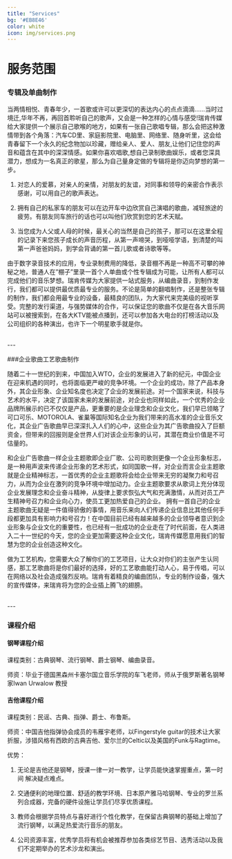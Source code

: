 ```yaml
---
title: "Services"
bg: '#EB8E46'
color: white
icon: img/services.png
---
```


# 服务范围
 
### 专辑及单曲制作

当两情相悦、青春年少，一首歌或许可以更深切的表达内心的点点滴滴……当时过境迁,华年不再，再回首聆听自己的歌声，又会是一种怎样的心情与感受!瑞肯传媒给大家提供一个展示自己歌喉的地方，如果有一张自己歌唱专辑，那么会把这种激情带到各个角落：汽车CD里、家庭影院里、电脑里、网络里、随身听里，这会给青春留下一个永久的纪念物加以珍藏，赠给亲人、爱人、朋友,让他们记住您的声音和蕴含在其中的深深情感。如果你喜欢唱歌,想自己录制歌曲娱乐，或者您深具潜力，想成为一名真正的歌星，那么为自己量身定做的专辑将是你迈向梦想的第一步。
    
1. 对恋人的爱慕，对亲人的亲情，对朋友的友谊，对同事和领导的亲密合作表示感谢，可以用自己的歌声表达。

2. 拥有自己的私家车的朋友可以在边开车中边欣赏自己演唱的歌曲，减轻旅途的疲劳。有朋友同车旅行的话也可以叫他们欣赏到您的艺术天赋。

3. 当您成为人父或人母的时候，最关心的当然是自己的孩子，那可以在这里全程的记录下来您孩子成长的声音历程，从第一声啼哭，到哑哑学语，到清楚的叫第一声爸爸妈妈，到学会背诵的第一首儿歌或者诗歌等等。

由于数字录音技术的应用，专业录制费用的降低，录音棚不再是一种高不可攀的神秘之地，普通人在”棚子”里录一首个人单曲或个性专辑成为可能，让所有人都可以完成他们的音乐梦想。瑞肯传媒为大家提供一站式服务，从编曲录音，到制作发行，我们都可以提供最优质最专业的服务。不论是简单的翻唱制作，还是整张专辑的制作，我们都会用最专业的设备，最精良的团队，为大家代来完美级的视听享受。完整的发行渠道，与强势媒体的合作，可以保证您的歌曲不仅是在各大音乐网站可以被搜索到，在各大KTV能被点播到，还可以参加各大电台的打榜活动以及公司组织的各种演出，也许下一个明星歌手就是你。

<br>
---

###企业歌曲工艺歌曲制作

随着二十一世纪的到来，中国加入WTO，企业的发展进入了新的纪元，中国企业在迎来机遇的同时，也将面临更严峻的竞争环境。一个企业的成功，除了产品本身外，其企业形象、企业知名度也决定了企业的发展前途。对一个国家来说，科技与艺术的水平，决定了该国家未来的发展前途，对企业也同样如此，一个优秀的企业品牌所展示的已不仅仅是产品，更重要的是企业理念和企业文化，我们早已领略了可口可乐、MOTOROLA、雀巢等国际知名企业为我们带来的高水准的企业音乐文化，其企业广告歌曲早已深深扎入人们的心中，这些企业为其广告歌曲投入了巨额资金，但带来的回报则是全世界人们对该企业形象的认可，其潜在商业价值是不可估量的。

和企业广告歌曲一样企业主题歌即企业厂歌、公司司歌则更像一个企业形象标志，是一种用声波来传递企业形象的艺术形式，如同国歌一样，对企业而言企业主题歌就是企业精神标志，一首优秀的企业主题歌将会给企业带来无穷的凝聚力和号召力，从而为企业在激列的竞争环境中增加动力。企业主题歌要求从歌词上充分体现企业发展理念和企业奋斗精神，从旋律上要求恢弘大气和充满激情，从而对员工产生精神号召力和企业向心力，使员工更加热爱自己的企业。                 拥有一首自己的企业主题歌曲无疑是一件值得骄傲的事情，用音乐来向人们传递企业信息比其他任何手段都更加具有影响力和号召力！在中国目前已经有越来越多的企业领导者意识到企业形象与企业文化的重要性，也已经有一批成功的企业走在了时代前面，在人类进入二十一世纪的今天，您的企业更加需要这种企业文化，瑞肯传媒愿意用我们的智慧为您的企业创造这种文化。

做为工艺机构，您需要大众了解你们的工艺项目，让大众对你们的主张产生认同感，那工艺歌曲将是你们最好的选择，好的工艺歌曲能打动人心，易于传唱，可以在网络以及社会造成强烈反响。瑞肯有着精良的编曲团队，专业的制作设备，强大的宣传媒体，来瑞肯将为您的企业插上腾飞的翅膀。

<br>
---

### 课程介绍

#### 钢琴课程介绍

课程类别：古典钢琴、流行钢琴、爵士钢琴、编曲录音。

师资：毕业于德国黑森州卡塞尔国立音乐学院的车飞老师，师从于俄罗斯著名钢琴家Iwan Urwalow 教授
  
#### 吉他课程介绍

课程类别：民谣、古典、指弹、爵士、布鲁斯。

师资：中国吉他指弹协会成员的韦雁宇老师，以Fingerstyle guitar的技术让大家折服，涉猎风格有西欧的古典吉他、爱尔兰的Celtic以及美国的Funk与Ragtime。


优势：

1. 无论是吉他还是钢琴，授课一律一对一教学，让学员能快速掌握重点，第一时间 解决疑点难点。

2. 交通便利的地理位置、舒适的教学环境、日本原产雅马哈钢琴、专业的罗兰系列合成器，完备的硬件设施让学员们尽享优质课程。

3. 教师会根据学员特点与喜好进行个性化教学，在保留古典钢琴的基础上增加了流行钢琴，以满足热爱流行音乐的朋友。

4. 公司资源丰富，优秀学员将有机会被推荐参加各类综艺节目、选秀活动以及我们不定期举办的艺术沙龙和演出。